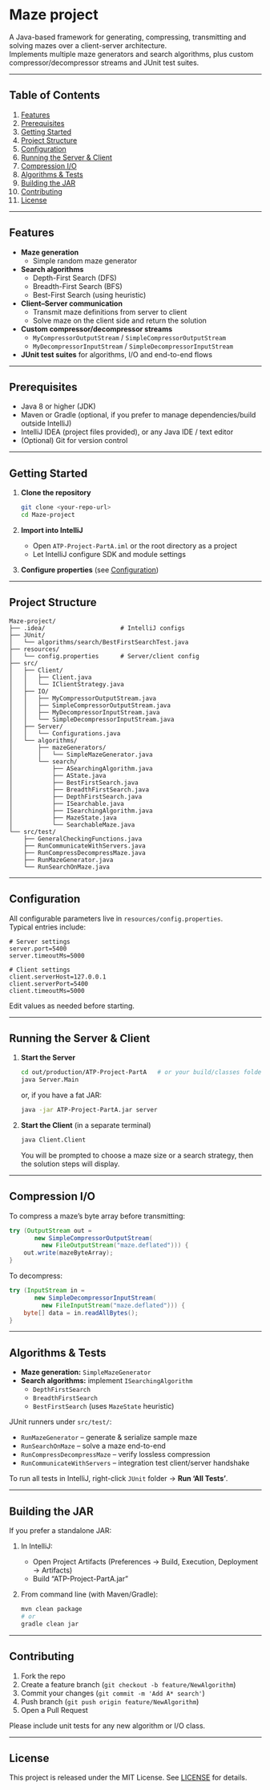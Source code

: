 # Maze project

A Java-based framework for generating, compressing, transmitting and solving mazes over a client-server architecture.  
Implements multiple maze generators and search algorithms, plus custom compressor/decompressor streams and JUnit test suites.

---

## Table of Contents

1. [Features](#features)  
2. [Prerequisites](#prerequisites)  
3. [Getting Started](#getting-started)  
4. [Project Structure](#project-structure)  
5. [Configuration](#configuration)  
6. [Running the Server & Client](#running-the-server--client)  
7. [Compression I/O](#compression-io)  
8. [Algorithms & Tests](#algorithms--tests)  
9. [Building the JAR](#building-the-jar)  
10. [Contributing](#contributing)  
11. [License](#license)  

---

## Features

- **Maze generation**  
  - Simple random maze generator  
- **Search algorithms**  
  - Depth-First Search (DFS)  
  - Breadth-First Search (BFS)  
  - Best-First Search (using heuristic)  
- **Client–Server communication**  
  - Transmit maze definitions from server to client  
  - Solve maze on the client side and return the solution  
- **Custom compressor/decompressor streams**  
  - `MyCompressorOutputStream` / `SimpleCompressorOutputStream`  
  - `MyDecompressorInputStream` / `SimpleDecompressorInputStream`  
- **JUnit test suites** for algorithms, I/O and end-to-end flows

---

## Prerequisites

- Java 8 or higher (JDK)  
- Maven or Gradle (optional, if you prefer to manage dependencies/build outside IntelliJ)  
- IntelliJ IDEA (project files provided), or any Java IDE / text editor  
- (Optional) Git for version control

---

## Getting Started

1. **Clone the repository**  
   ```bash
   git clone <your-repo-url>
   cd Maze-project
   ```

2. **Import into IntelliJ**  
   - Open `ATP-Project-PartA.iml` or the root directory as a project  
   - Let IntelliJ configure SDK and module settings  

3. **Configure properties** (see [Configuration](#configuration))

---

## Project Structure

```
Maze-project/
├── .idea/                     # IntelliJ configs
├── JUnit/
│   └── algorithms/search/BestFirstSearchTest.java
├── resources/
│   └── config.properties      # Server/client config
├── src/
│   ├── Client/
│   │   ├── Client.java
│   │   └── IClientStrategy.java
│   ├── IO/
│   │   ├── MyCompressorOutputStream.java
│   │   ├── SimpleCompressorOutputStream.java
│   │   ├── MyDecompressorInputStream.java
│   │   └── SimpleDecompressorInputStream.java
│   ├── Server/
│   │   └── Configurations.java
│   └── algorithms/
│       ├── mazeGenerators/
│       │   └── SimpleMazeGenerator.java
│       └── search/
│           ├── ASearchingAlgorithm.java
│           ├── AState.java
│           ├── BestFirstSearch.java
│           ├── BreadthFirstSearch.java
│           ├── DepthFirstSearch.java
│           ├── ISearchable.java
│           ├── ISearchingAlgorithm.java
│           ├── MazeState.java
│           └── SearchableMaze.java
└── src/test/
    ├── GeneralCheckingFunctions.java
    ├── RunCommunicateWithServers.java
    ├── RunCompressDecompressMaze.java
    ├── RunMazeGenerator.java
    └── RunSearchOnMaze.java
```

---

## Configuration

All configurable parameters live in `resources/config.properties`.  
Typical entries include:

```properties
# Server settings
server.port=5400
server.timeoutMs=5000

# Client settings
client.serverHost=127.0.0.1
client.serverPort=5400
client.timeoutMs=5000
```

Edit values as needed before starting.

---

## Running the Server & Client

1. **Start the Server**  
   ```bash
   cd out/production/ATP-Project-PartA   # or your build/classes folder
   java Server.Main
   ```
   or, if you have a fat JAR:
   ```bash
   java -jar ATP-Project-PartA.jar server
   ```

2. **Start the Client** (in a separate terminal)  
   ```bash
   java Client.Client
   ```
   You will be prompted to choose a maze size or a search strategy, then the solution steps will display.

---

## Compression I/O

To compress a maze’s byte array before transmitting:

```java
try (OutputStream out = 
       new SimpleCompressorOutputStream(
         new FileOutputStream("maze.deflated"))) {
    out.write(mazeByteArray);
}
```

To decompress:

```java
try (InputStream in =
       new SimpleDecompressorInputStream(
         new FileInputStream("maze.deflated"))) {
    byte[] data = in.readAllBytes();
}
```

---

## Algorithms & Tests

- **Maze generation:** `SimpleMazeGenerator`  
- **Search algorithms:** implement `ISearchingAlgorithm`  
  - `DepthFirstSearch`  
  - `BreadthFirstSearch`  
  - `BestFirstSearch` (uses `MazeState` heuristic)  

JUnit runners under `src/test/`:
- `RunMazeGenerator` – generate & serialize sample maze  
- `RunSearchOnMaze` – solve a maze end-to-end  
- `RunCompressDecompressMaze` – verify lossless compression  
- `RunCommunicateWithServers` – integration test client/server handshake  

To run all tests in IntelliJ, right-click `JUnit` folder → **Run ‘All Tests’**.

---

## Building the JAR

If you prefer a standalone JAR:

1. In IntelliJ:  
   - Open Project Artifacts (Preferences → Build, Execution, Deployment → Artifacts)  
   - Build “ATP-Project-PartA.jar”  

2. From command line (with Maven/Gradle):  
   ```bash
   mvn clean package
   # or
   gradle clean jar
   ```

---

## Contributing

1. Fork the repo  
2. Create a feature branch (`git checkout -b feature/NewAlgorithm`)  
3. Commit your changes (`git commit -m 'Add A* search'`)  
4. Push branch (`git push origin feature/NewAlgorithm`)  
5. Open a Pull Request  

Please include unit tests for any new algorithm or I/O class.

---

## License

This project is released under the MIT License. See [LICENSE](LICENSE) for details.
